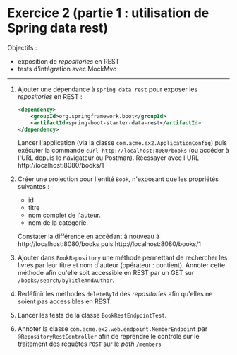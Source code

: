 # Exercice 2 (partie 1 : utilisation de Spring data rest)


Objectifs : 
- exposition de _repositories_ en REST
- tests d'intégration avec MockMvc
*****

1. Ajouter une dépendance à `spring data rest` pour exposer les _repositories_ en REST : 

	```xml
	<dependency>
		<groupId>org.springframework.boot</groupId>
		<artifactId>spring-boot-starter-data-rest</artifactId>
	</dependency>
	```
	
	Lancer l'application (via la classe `com.acme.ex2.ApplicationConfig`) puis exécuter la commande `curl http://localhost:8080/books` (ou accéder à l'URL depuis le navigateur ou Postman). Réessayer avec l'URL http://localhost:8080/books/1
	
3. Créer une projection pour l'entité `Book`, n'exposant que les propriétés suivantes : 

	* id
	* titre
	* nom complet de l'auteur.
	* nom de la categorie.
	
	Constater la différence en accédant à nouveau à http://localhost:8080/books puis http://localhost:8080/books/1
	
4. Ajouter dans `BookRepository` une méthode permettant de rechercher les livres par leur titre et nom d'auteur (opérateur : contient). Annoter cette méthode afin qu'elle soit accessible en REST par un GET sur `/books/search/byTitleAndAuthor`.

5. Redéfinir les méthodes `deleteById` des _repositories_ afin qu'elles ne soient pas accessibles en REST.

6. Lancer les tests de la classe `BookRestEndpointTest`.

7. Annoter la classe `com.acme.ex2.web.endpoint.MemberEndpoint` par `@RepositoryRestController` afin de reprendre le contrôle sur le traitement des requêtes `POST` sur le _path_ `/members`
